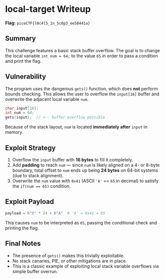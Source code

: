 # local-target Writeup

**Flag:** `picoCTF{l0c4l5_1n_5c0p3_ee58441a}`

## Summary

This challenge features a basic stack buffer overflow. The goal is to change the local variable `int num = 64;` to the value `65` in order to pass a condition and print the flag.

## Vulnerability

The program uses the dangerous `gets()` function, which does **not** perform bounds checking. This allows the user to overflow the `input[16]` buffer and overwrite the adjacent local variable `num`.

```c
char input[16];
int num = 64;
gets(input);  // <-- buffer overflow possible
````

Because of the stack layout, `num` is located **immediately after** `input` in memory.

## Exploit Strategy

1. Overflow the `input` buffer with **16 bytes** to fill it completely.
2. Add **padding** to reach `num` — since `num` is likely aligned on a 4- or 8-byte boundary, total offset to `num` ends up being **24 bytes** on 64-bit systems (due to stack alignment).
3. Overwrite the `num` value with `0x41` (ASCII `'A'` == `65` in decimal) to satisfy the `if(num == 65)` condition.

## Exploit Payload

```python
payload = b"X" * 24 + b"A"  # 'A' = 0x41 = 65
```

This causes `num` to be interpreted as `65`, passing the conditional check and printing the flag.

## Final Notes

* The presence of `gets()` makes this trivially exploitable.
* No stack canaries, PIE, or other mitigations are in place.
* This is a classic example of exploiting local stack variable overflows via simple buffer overrun.
